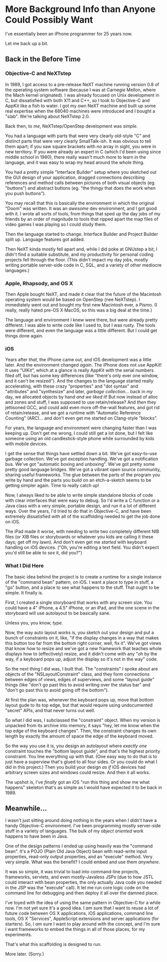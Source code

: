 # More Background Info than Anyone Could Possibly Want #

I've essentially been an iPhone programmer for 25 years now.

Let me back up a bit.


## Back in the Before Time ##

### Objective-C and NeXTstep ###

In 1989, I got access to a pre-release NeXT machine running version 0.8 of the
operating system software (because I was at Carnegie Mellon, where the Mach
kernel originated).  I was already focused on Unix development in C, but
dissatisfied with both X11 and C++, so I took to Objective-C and AppKit like
a fish to water.  I got my own NeXT machine and built up some real expertise
when the 68040 machines were introduced and I bought a "slab".  We're
talking about NeXTstep 2.0.

Back then, to _me_, NeXTstep/OpenStep development was _simple_.

You had a language with parts that were very clearly old-style "C" and distinct
parts that were very clearly SmallTalk-ish.  It was obvious to tell them apart;
if you saw square brackets with no array in sight, you were in new territory.
If you were already an expert in C (which I'd been using since middle school
in 1980), there really wasn't much more to learn in the language, and it was
easy to wrap my head around the whole thing.

You had a pretty simple "Interface Builder" setup where you sketched out the
GUI design of your application, dragged connections describing references and
method calls between pictures of both visual objects (eg. "buttons") and
abstract buttons (eg. "the thingy that does the work when you push buttons").

You may recall that this is basically the environment in which the original
"Doom" was written.  It was an *awesome* dev environment, and I got good with
it.  I wrote all sorts of tools, from things that sped up the day jobs of my
friends by an order of magnitude to tools that ripped apart the map files of
video games I was playing so I could study them.

Then the language started to change.  Interface Builder and Project Builder
split up.  Language features got added.

Then NeXT kinda mostly fell apart and, while I did poke at GNUstep a bit,
I didn't find a suitable substitute, and my productivity for personal coding
projects fell through the floor.  (This didn't impact my day jobs, mostly
writing portable server-side code in C, SQL, and a variety of other mediocre
languages.)

### Apple, Rhapsody, and OS X ###

Then Apple bought NeXT, and made it clear that the future of the Macintosh
operating system would be based on OpenStep (nee NeXTstep).  I immediately
went out and bought my first new Macintosh ever, a Pismo.  (I really, really
hated pre-OS X MacOS, so this was a big deal at the time.)

The language and environment I knew were there, but were already pretty
different.  I was able to write code like I used to, but I was rusty.  The
tools were different, and even the language was a little different.  But I
could get things done again.

### iOS ###

Years after *that*, the iPhone came out, and iOS development was a little
later.  And the environment changed *again*.  The iPhone does not use AppKit!
It uses "UIKit", which at a glance is really AppKit with the serial numbers
filed off, but has some key differences (like "there's only ever one window,
and it can't be resized").  And the changes to the language started really
accelerating, with these crazy "properties" and "dot syntax" and "attributes"
and "synthesize" and later, *garbage collection*... back in *my* day,
we allocated objects by hand *and we liked it*!  But now instead of alloc
and zones and stuff, I was supposed to use retain/release?  And *then* they
jettisoned GCC, and could add even more off-the-wall features, and got rid of
retain/release, and we got a runtime with "Automatic Reference Counting"
(ARC)... and don't even get me started on Clang-style "blocks".

For years, the language and environment were changing faster than I was keeping
up.  Don't get me wrong, I could still get a lot done, but I felt like someone
using an old candlestick-style phone while surrounded by kids with mobile
devices.

I get the sense that things have settled down a bit.  We've got easy-to-use
garbage collection.  We've got exception handling.  We've got a notification
bus.  We've got "automatic boxing and unboxing".  We've got pretty some pretty
good language bridges.  We've got a vibrant open source community, sharing
useful frameworks.  The glue between the parts of the program you write by
hand and the parts you build on an etch-a-sketch seems to be getting simpler
again.  Time to really catch up!

Now, I always liked to be able to write simple standalone blocks of code with
clear interfaces that were easy to debug.  So I'd write a C function or a Java
class with a very simple, portable design, and run it a lot of different ways.
Over the years, I'd tried to do that in Objective-C, and have been extremely
dissatisfied with all of the scaffolding needed to get the job done on iOS.

The iPad made it worse, with needing to write two completely different NIB
files (or XIB files or storyboards or whatever you kids are calling it these
days; get off my lawn).  And don't even get me *started* with keyboard handling
on iOS devices.  ("Oh, you're editing a text field.  You didn't expect you'd
still be able to *see* it, did you?")

### What I Did Here ###

The basic idea behind the project is to create a runtime for a single instance
of the "command bean" pattern, on iOS.  I want a place to type in stuff, a
"go" button, and a place to see what happens to the stuff.  That ought to be
simple.  It finally is.

First, I created a single storyboard that works with any screen size.  You
could have a 4" iPhone, a 4.5" iPhone, or an iPad, and the one scene in the
storyboard will use autolayout to be basically sane.

Unless you, you know, *type*.

Now, the way auto layout works is, you sketch out your design and put a bunch
of constraints on it, like, "if the display changes in a way that makes this
button too far from the bottom right corner, well, fix it".  We've got views
that know how to resize and we've got a new framework that teaches whole
displays how to (effectively) resize, and it didn't come with any "oh by the
way, if a keyboard pops up, adjust the display so it's not in the way" code.

So the next thing I did was, I built that.  The "constraints" I spoke about
are objects of the "NSLayoutConstraint" class, and they form connections
between edges of views, edges of superviews, and some "layout guide" things
(like "don't go past this to avoid writing over the status bar" and "don't
go past this to avoid going off the bottom").

At first the plan was, whenever the keyboard pops up, move that bottom layout
gude to its top edge, but that would require using undocumented "secret" APIs,
and that never turns out well.

So what I did was, I subclassed the "constraint" object.  When my version is
unpacked from its archive into memory, it says "hey, let me know when the top
edge of the keyboard changes".  Then, the constraint changes its own length by
exactly the amount of space the edge of the keyboard moved.

So the way you use it is, you design an autolayout where *exactly one*
constraint touches the "bottom layout guide", and that's the highest priority
constraint.  You line everything up with that.  (One easy way to do that is to
just have a superview that's glued to all four sides.  Or you could do what
I did in this project.)  Then you build your design _as if_ iOS devices had
arbitrary screen sizes and windows could resize.  And then it all works.

The upshot is, I've *finally* got an iOS "run this thing and show me what
happens" skeleton that's as simple as I would have expected it to be back
in 1989.

## Meanwhile... ##

I wasn't just sitting around doing nothing in the years when I didn't have
a handy Objective-C environment.  I've been programming mostly server-side
stuff in a variety of languages.  The bulk of my *object oriented* work happens
to have been in Java.

One of the design patterns I ended up using heavily was the "command bean".
It's a POJO (Plain Old Java Object) bean with read-write input properties,
read-only output properties, and an "execute" method.  Very very simple.  What
was the benefit?  I could embed and use them *anywhere*.  

It was so simple, it was trivial to load into command-line
projects, frameworks, servlets, and even mostly-Javaless JSPs (due to how JSTL
could interact with bean properties, the only actually Java code you needed in
the JSP was the "execute" call).  It let me run core logic code on the command
line for debugging and then deploy it all over the damned place.

I've toyed with the idea of using the same pattern in Objective-C for a while
now.  I'm not yet sure it's a good idea.  I _am_ sure that I want to reuse a
lot of future code between OS X applications, iOS applications, command line
tools, OS X "Services", AppleScript extensions and server applications (for
starters).  So, I _am_ sure I want to play around with the concept, and I'm
sure I want frameworks to embed the things in all of those places, for my
experiments.

That's what this scaffolding is designed to run.

More later.  (Sorry.)
